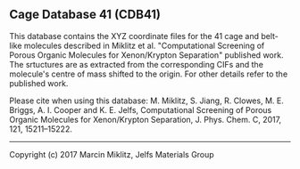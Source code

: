 Cage Database 41 (CDB41)
------------------------

This database contains the XYZ coordinate files for the 41 cage and belt-like molecules described in Miklitz et al. "Computational Screening of Porous Organic Molecules for Xenon/Krypton Separation" published work. The srtuctures are as extracted from the corresponding CIFs and the molecule's centre of mass shifted to the origin. For other details refer to the published work.

Please cite when using this database:
M. Miklitz, S. Jiang, R. Clowes, M. E. Briggs, A. I. Cooper and K. E. Jelfs, Computational Screening of Porous Organic Molecules for Xenon/Krypton Separation, J. Phys. Chem. C, 2017, 121, 15211–15222.

---------------------------------------------------------------
Copyright (c) 2017 Marcin Miklitz, Jelfs Materials Group
